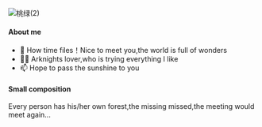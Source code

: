 ![桃绿(2)](https://github.com/user-attachments/assets/b04e320a-3d93-4566-abca-b29cdbd8cb2e)
#### About me
- 👋 How time files！Nice to meet you,the world is full of wonders
- 👨‍🎓 Arknights lover,who is trying everything I like
- 📫 Hope to pass the sunshine to you
#### Small composition
Every person has his/her own forest,the missing missed,the meeting would meet again...
